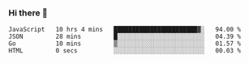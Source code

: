 ### Hi there 👋

<!--
**KLXLjun/KLXLjun** is a ✨ _special_ ✨ repository because its `README.md` (this file) appears on your GitHub profile.

Here are some ideas to get you started:

- 🔭 I’m currently working on ...
- 🌱 I’m currently learning ...
- 👯 I’m looking to collaborate on ...
- 🤔 I’m looking for help with ...
- 💬 Ask me about ...
- 📫 How to reach me: ...
- 😄 Pronouns: ...
- ⚡ Fun fact: ...
-->

<!--START_SECTION:waka-->
```text
JavaScript   10 hrs 4 mins   ███████████████████████▓░   94.00 % 
JSON         28 mins         █░░░░░░░░░░░░░░░░░░░░░░░░   04.39 % 
Go           10 mins         ▒░░░░░░░░░░░░░░░░░░░░░░░░   01.57 % 
HTML         0 secs          ░░░░░░░░░░░░░░░░░░░░░░░░░   00.03 % 
```
<!--END_SECTION:waka-->
